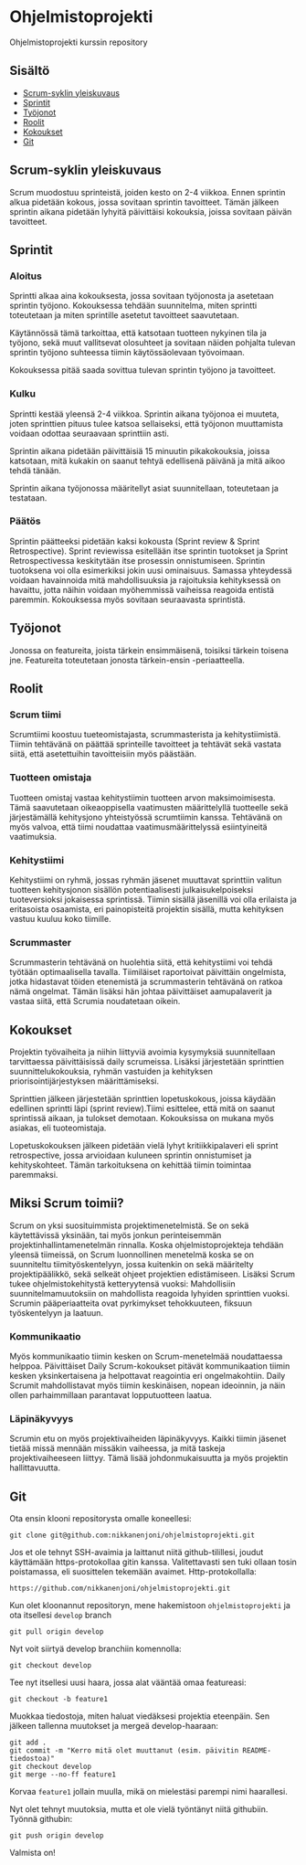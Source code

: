 # Ohjelmistoprojekti

Ohjelmistoprojekti kurssin repository

## Sisältö

- [Scrum-syklin yleiskuvaus](#Scrym-syklin-yleiskuvaus)
- [Sprintit](#Sprintit)
- [Työjonot](#Työjonot)
- [Roolit](#Roolit)
- [Kokoukset](#Kokoukset)
- [Git](#Git)

## Scrum-syklin yleiskuvaus

Scrum muodostuu sprinteistä, joiden kesto on 2-4 viikkoa. Ennen sprintin alkua pidetään kokous, jossa sovitaan sprintin tavoitteet. Tämän jälkeen sprintin aikana pidetään lyhyitä päivittäisi kokouksia, joissa sovitaan päivän tavoitteet. 

## Sprintit

### Aloitus

Sprintti alkaa aina kokouksesta, jossa sovitaan työjonosta ja asetetaan sprintin työjono. Kokouksessa tehdään suunnitelma, miten sprintti toteutetaan ja miten sprintille asetetut tavoitteet saavutetaan. 

Käytännössä tämä tarkoittaa, että katsotaan tuotteen nykyinen tila ja työjono, sekä muut vallitsevat olosuhteet ja sovitaan näiden pohjalta tulevan sprintin työjono suhteessa tiimin käytössäolevaan työvoimaan. 

Kokouksessa pitää saada sovittua tulevan sprintin työjono ja tavoitteet. 

### Kulku

Sprintti kestää yleensä 2-4 viikkoa. Sprintin aikana työjonoa ei muuteta, joten sprinttien pituus tulee katsoa sellaiseksi, että työjonon muuttamista voidaan odottaa seuraavaan sprinttiin asti. 

Sprintin aikana pidetään päivittäisiä 15 minuutin pikakokouksia, joissa katsotaan, mitä kukakin on saanut tehtyä edellisenä päivänä ja mitä aikoo tehdä tänään. 

Sprintin aikana työjonossa määritellyt asiat suunnitellaan, toteutetaan ja testataan. 

### Päätös

Sprintin päätteeksi pidetään kaksi kokousta (Sprint review & Sprint Retrospective). Sprint reviewissa esitellään itse sprintin tuotokset ja Sprint Retrospectivessa keskitytään itse prosessin onnistumiseen. Sprintin tuotoksena voi olla esimerkiksi jokin uusi ominaisuus. Samassa yhteydessä voidaan havainnoida mitä mahdollisuuksia ja rajoituksia kehityksessä on havaittu, jotta näihin voidaan myöhemmissä vaiheissa reagoida entistä paremmin. Kokouksessa myös sovitaan seuraavasta sprintistä.

## Työjonot

Jonossa on featureita, joista tärkein ensimmäisenä, toisiksi tärkein toisena jne. Featureita toteutetaan jonosta tärkein-ensin -periaatteella. 

## Roolit
### Scrum tiimi
Scrumtiimi koostuu tueteomistajasta, scrummasterista ja kehitystiimistä. Tiimin tehtävänä on päättää sprinteille tavoitteet ja tehtävät sekä vastata siitä, että asetettuihin tavoitteisiin myös päästään. 

### Tuotteen omistaja
Tuotteen omistaj vastaa kehitystiimin tuotteen arvon maksimoimisesta. Tämä saavutetaan oikeaoppisella vaatimusten määrittelyllä tuotteelle sekä järjestämällä kehitysjono yhteistyössä scrumtiimin kanssa. Tehtävänä on myös valvoa, että tiimi noudattaa vaatimusmäärittelyssä esiintyineitä vaatimuksia. 

### Kehitystiimi
Kehitystiimi on ryhmä, jossas ryhmän jäsenet muuttavat sprinttiin valitun tuotteen kehitysjonon sisällön potentiaalisesti julkaisukelpoiseksi tuoteversioksi jokaisessa sprintissä. Tiimin sisällä jäsenillä voi olla erilaista ja eritasoista osaamista, eri painopisteitä projektin sisällä, mutta kehityksen vastuu kuuluu koko tiimille.

### Scrummaster
Scrummasterin tehtävänä on huolehtia siitä, että kehitystiimi voi tehdä työtään optimaalisella tavalla. Tiimiläiset raportoivat päivittäin ongelmista, jotka hidastavat töiden etenemistä ja scrummasterin tehtävänä on ratkoa nämä ongelmat. Tämän lisäksi hän johtaa päivittäiset aamupalaverit ja vastaa siitä, että Scrumia noudatetaan oikein.

## Kokoukset

Projektin työvaiheita ja niihin liittyviä avoimia kysymyksiä suunnitellaan tarvittaessa päivittäisissä daily scrumeissa.
Lisäksi järjestetään sprinttien suunnittelukokouksia, ryhmän vastuiden ja kehityksen priorisointijärjestyksen määrittämiseksi.

Sprinttien jälkeen järjestetään sprinttien lopetuskokous, joissa käydään edellinen sprintti läpi (sprint review).Tiimi esittelee, että mitä on saanut sprintissä aikaan, ja tulokset demotaan. Kokouksissa on mukana myös asiakas, eli tuoteomistaja.

Lopetuskokouksen jälkeen pidetään vielä
lyhyt kritiikkipalaveri eli sprint retrospective, jossa arvioidaan kuluneen sprintin onnistumiset ja kehityskohteet.
Tämän tarkoituksena on kehittää tiimin
toimintaa paremmaksi.

## Miksi Scrum toimii?

Scrum on yksi suosituimmista projektimenetelmistä. Se on sekä käytettävissä yksinään, tai myös jonkun perinteisemmän projektinhallintamenetelmän rinnalla. Koska ohjelmistoprojekteja tehdään yleensä tiimeissä, on Scrum luonnollinen menetelmä koska se on suunniteltu tiimityöskentelyyn, jossa kuitenkin on sekä määritelty projektipäälikkö, sekä selkeät ohjeet projektien edistämiseen. Lisäksi Scrum tukee ohjelmistokehitystä ketteryytensä vuoksi: Mahdollisiin suunnitelmamuutoksiin on mahdollista reagoida lyhyiden sprinttien vuoksi. Scrumin pääperiaatteita ovat pyrkimykset tehokkuuteen, fiksuun työskentelyyn ja laatuun.

### Kommunikaatio

Myös kommunikaatio tiimin kesken on Scrum-menetelmää noudattaessa helppoa. Päivittäiset Daily Scrum-kokoukset pitävät kommunikaation tiimin kesken yksinkertaisena ja helpottavat reagointia eri ongelmakohtiin. Daily Scrumit mahdollistavat myös tiimin keskinäisen, nopean ideoinnin, ja näin ollen parhaimmillaan parantavat lopputuotteen laatua.

### Läpinäkyvyys

Scrumin etu on myös projektivaiheiden läpinäkyvyys. Kaikki tiimin jäsenet tietää missä mennään missäkin vaiheessa, ja mitä taskeja projektivaiheeseen liittyy. Tämä lisää johdonmukaisuutta ja myös projektin hallittavuutta.

## Git

Ota ensin klooni repositorysta omalle koneellesi: 
```
git clone git@github.com:nikkanenjoni/ohjelmistoprojekti.git
``` 

Jos et ole tehnyt SSH-avaimia ja laittanut niitä github-tilillesi, joudut käyttämään https-protokollaa gitin kanssa. Valitettavasti sen tuki ollaan tosin poistamassa, eli suosittelen tekemään avaimet. Http-protokollalla: 
```
https://github.com/nikkanenjoni/ohjelmistoprojekti.git
```

Kun olet kloonannut repositoryn, mene hakemistoon `ohjelmistoprojekti` ja ota itsellesi `develop` branch

`git pull origin develop`

Nyt voit siirtyä develop branchiin komennolla: 

`git checkout develop`

Tee nyt itsellesi uusi haara, jossa alat vääntää omaa featureasi:

`git checkout -b feature1`

Muokkaa tiedostoja, miten haluat viedäksesi projektia eteenpäin. 
Sen jälkeen tallenna muutokset ja mergeä develop-haaraan:

```
git add .
git commit -m "Kerro mitä olet muuttanut (esim. päivitin README-tiedostoa)"
git checkout develop
git merge --no-ff feature1
```
Korvaa `feature1` jollain muulla, mikä on mielestäsi parempi nimi haarallesi. 

Nyt olet tehnyt muutoksia, mutta et ole vielä työntänyt niitä githubiin. Työnnä githubin:

`git push origin develop`

Valmista on!

